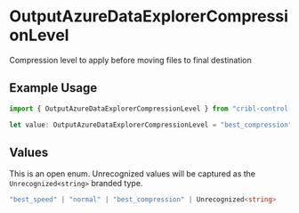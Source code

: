 # OutputAzureDataExplorerCompressionLevel

Compression level to apply before moving files to final destination

## Example Usage

```typescript
import { OutputAzureDataExplorerCompressionLevel } from "cribl-control-plane/models";

let value: OutputAzureDataExplorerCompressionLevel = "best_compression";
```

## Values

This is an open enum. Unrecognized values will be captured as the `Unrecognized<string>` branded type.

```typescript
"best_speed" | "normal" | "best_compression" | Unrecognized<string>
```